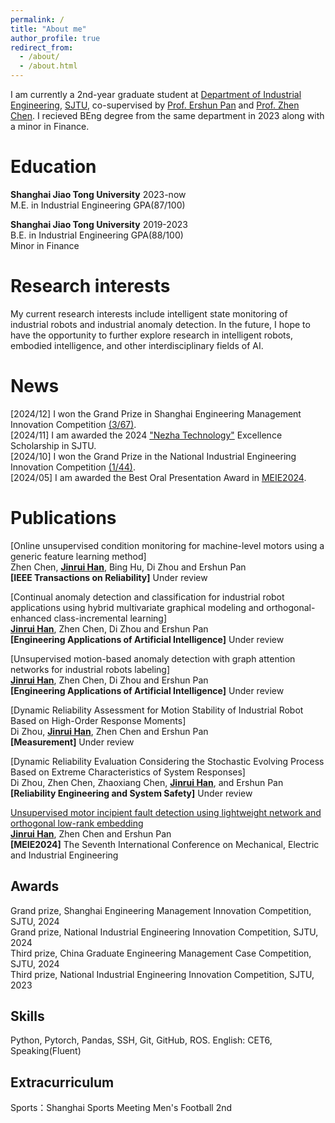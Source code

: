 ```yaml
---
permalink: /
title: "About me"
author_profile: true
redirect_from: 
  - /about/
  - /about.html
---
```


I am currently a 2nd-year graduate student at [Department of Industrial Engineering](https://ieem.sjtu.edu.cn/), [SJTU](https://en.sjtu.edu.cn/), co-supervised by [Prof. Ershun Pan](https://me.sjtu.edu.cn/teacher_directory1/panershun.html) and [Prof. Zhen Chen](https://me.sjtu.edu.cn/teacher_directory1/chenzhen.html). I recieved BEng degree from the same department in 2023 along with a minor in Finance.

Education
======
**Shanghai Jiao Tong University**  2023-now<br />
M.E. in  Industrial Engineering GPA(87/100)<br />

**Shanghai Jiao Tong University**  2019-2023<br />
B.E. in  Industrial Engineering  GPA(88/100) <br />
Minor in Finance 


Research interests
======
My current research interests include intelligent state monitoring of industrial robots and industrial anomaly detection. In the future, I hope to have the opportunity to further explore research in intelligent robots, embodied intelligence, and other interdisciplinary fields of AI.

News
======
[2024/12] I won the Grand Prize in Shanghai Engineering Management Innovation Competition [(3/67)](https://mpa.usst.edu.cn/2024/1217/c12128a332457/page.htm).<br />
[2024/11] I am awarded the 2024 ["Nezha Technology"](https://www.nuzarsurf.com/en/) Excellence Scholarship in SJTU.<br />
[2024/10] I won the Grand Prize in the National Industrial Engineering Innovation Competition [(1/44)](https://news.sjtu.edu.cn/jdyw/20241105/203657.html).<br />
[2024/05] I am awarded the Best Oral Presentation Award in [MEIE2024](https://mp.weixin.qq.com/s?__biz=MzkxMDYyNzMwMQ==&mid=2247489554&idx=2&sn=12d8c7bcd473ec07aaaf233614b6aa18&chksm=c129c098f65e498ef4afe36c73738124e9e8c4cf1e83f19385a35d2e6994ba9788eae80abe4d&token=442490193&lang=zh_CN#rd). 

Publications
======
[Online unsupervised condition monitoring for machine-level motors using a generic feature learning method]<br />
Zhen Chen, **<u>Jinrui Han</u>**, Bing Hu, Di Zhou and Ershun Pan <br /> 
**[IEEE Transactions on Reliability]** Under review

[Continual anomaly detection and classification for industrial robot applications using hybrid multivariate graphical modeling and orthogonal-enhanced class-incremental learning]<br /> 
**<u>Jinrui Han</u>**, Zhen Chen, Di Zhou and Ershun Pan <br /> 
**[Engineering Applications of Artificial Intelligence]** Under review

[Unsupervised motion-based anomaly detection with graph attention networks for industrial robots labeling]<br /> 
**<u>Jinrui Han</u>**, Zhen Chen, Di Zhou and Ershun Pan <br /> 
**[Engineering Applications of Artificial Intelligence]** Under review

[Dynamic Reliability Assessment for Motion Stability of Industrial Robot Based on High-Order Response Moments]<br /> 
Di Zhou, **<u>Jinrui Han</u>**, Zhen Chen and Ershun Pan <br /> 
**[Measurement]** Under review

[Dynamic Reliability Evaluation Considering the Stochastic Evolving Process Based on Extreme Characteristics of System Responses]<br /> 
Di Zhou, Zhen Chen, Zhaoxiang Chen, **<u>Jinrui Han</u>**, and Ershun Pan <br /> 
**[Reliability Engineering and System Safety]** Under review

[Unsupervised motor incipient fault detection using lightweight network and orthogonal low-rank embedding](https://beta.iopscience.iop.org/article/10.1088/1742-6596/2853/1/012072)<br />
**<u>Jinrui Han</u>**, Zhen Chen and Ershun Pan <br /> 
**[MEIE2024]** The Seventh International Conference on Mechanical, Electric and Industrial Engineering

Awards
------
Grand prize, Shanghai Engineering Management Innovation Competition, SJTU, 2024<br />
Grand prize, National Industrial Engineering Innovation Competition, SJTU, 2024<br />
Third prize, China Graduate Engineering Management Case Competition, SJTU, 2024<br />
Third prize, National Industrial Engineering Innovation Competition, SJTU, 2023<br />

Skills
------
Python, Pytorch, Pandas, SSH, Git, GitHub, ROS.
English: CET6, Speaking(Fluent)

Extracurriculum
------
Sports：Shanghai Sports Meeting Men's Football 2nd

